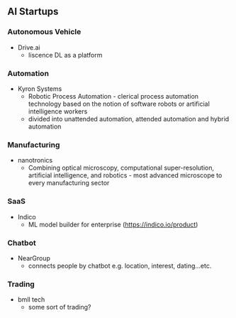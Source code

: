 ## AI Startups

### Autonomous Vehicle
* Drive.ai 
	* liscence DL as a platform

### Automation
* Kyron Systems 
	* Robotic Process Automation - clerical process automation technology based on the notion of software robots or artificial intelligence workers
	* divided into unattended automation, attended automation and hybrid automation


### Manufacturing
* nanotronics
	* Combining optical microscopy, computational super-resolution, artificial intelligence, and robotics - most advanced microscope to every manufacturing sector


### SaaS
* Indico
	* ML model builder for enterprise (https://indico.io/product)


### Chatbot
* NearGroup
	* connects people by chatbot e.g. location, interest, dating...etc.


### Trading
* bmll tech
	* some sort of trading?